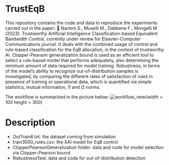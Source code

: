 # TrustEqB
This repository contains the code and data to reproduce the experiments carried out in the paper: 	Narteni S., Muselli M., Dabbene F., Mongelli M. (2023). Trustworthy Artificial Intelligence Classification-based Equivalent Bandwidth Control, currently under review for Elsevier-Computer Communications journal.
It deals with the combined usage of control and rule-based classification for the EqB allocation, in the context of trustworthy AI.
Clopper-Pearson generalization bound is used as an efficient tool to select a rule-based model that performs adequately,
also determining the minimum amount of data required for model training. Robustness, in terms of the model’s ability to recognize out-of-distribution samples is investigated, by comparing the different rates of satisfaction of rules in presence of training or operational data, which is quantified via simple statistics, mutual information, l1 and l2 norms.

The workflow is summarized in the picture below:
![workflow_new](https://github.com/saranrt95/TrustEqB/assets/77918497/7bcc257b-d489-4f73-807b-e1c4456971bc){width = 100 height = 300}

# Description
- OutTrain6.txt: the dataset coming from simulation
- train3000_rules.csv: the XAI model for EqB control
- ClopperPearsonGeneralization folder: data and code for model selection via Clopper-Pearson bound
- RobustnessTest: data and code for out-of-distribution detection

